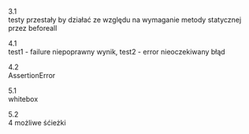 3.1  
testy przestały by działać ze względu na wymaganie metody statycznej przez beforeall


4.1  
test1 - failure niepoprawny wynik, test2 - error nieoczekiwany błąd

4.2  
AssertionError

5.1  
whitebox

5.2  
4 możliwe śćieżki
